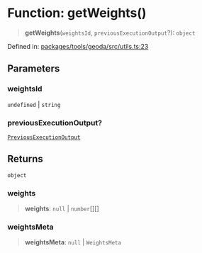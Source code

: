 # Function: getWeights()

> **getWeights**(`weightsId`, `previousExecutionOutput`?): `object`

Defined in: [packages/tools/geoda/src/utils.ts:23](https://github.com/GeoDaCenter/openassistant/blob/0a6a7e7306d75a25dc968b3117f04cb7bd613bec/packages/tools/geoda/src/utils.ts#L23)

## Parameters

### weightsId

`undefined` | `string`

### previousExecutionOutput?

[`PreviousExecutionOutput`](../type-aliases/PreviousExecutionOutput.md)

## Returns

`object`

### weights

> **weights**: `null` \| `number`[][]

### weightsMeta

> **weightsMeta**: `null` \| `WeightsMeta`
